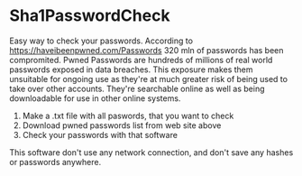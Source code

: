 # Sha1PasswordCheck
Easy way to check your passwords.
According to https://haveibeenpwned.com/Passwords 320 mln of passwords has been compromited.
Pwned Passwords are hundreds of millions of real world passwords exposed in data breaches. This exposure makes them unsuitable for ongoing use as they're at much greater risk of being used to take over other accounts. They're searchable online as well as being downloadable for use in other online systems.

1) Make a .txt file with all paswords, that you want to check
2) Download pwned passwords list from web site above
3) Check your passwords with that software

This software don't use any network connection, and don't save any hashes or passwords anywhere.
